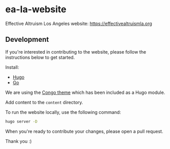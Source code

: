 # ea-la-website

Effective Altruism Los Angeles website: [https://effectivealtruismla.org
](https://effectivealtruismla.org
)
## Development

If you're interested in contributing to the website, please follow the instructions below to get started.

Install:
- [Hugo](https://gohugo.io/getting-started/installing/)
- [Go](https://go.dev/doc/install)

We are using the [Congo theme](https://jpanther.github.io/congo/docs/installation/) which has been included as a Hugo module.

Add content to the `content` directory.

To run the website locally, use the following command:

```bash
hugo server -D
```

When you're ready to contribute your changes, please open a pull request.

Thank you :)

